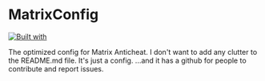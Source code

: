 # MatrixConfig
[![Built with](https://badgen.net/badge/built%20with/oxygen/green)](https://example.com/)

The optimized config for Matrix Anticheat.
I don't want to add any clutter to the README.md file. It's just a config.
...and it has a github for people to contribute and report issues.
